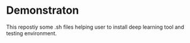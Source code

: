 # Demonstraton

This repostiy some .sh files helping user to install deep learning tool and testing environment.
